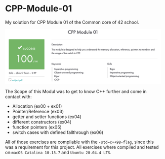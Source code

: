 # CPP-Module-01

My solution for CPP Module 01 of the Common core of 42 school.

![result](https://github.com/tblaase/CPP-Module-01/blob/main/readme_additions/result.png)


The Scope of this Modul was to get to know C++ further and come in contact with:
- Allocation (ex00 + ex01)
- Pointer/Reference (ex03)
- getter and setter functions (ex04)
- different constructors (ex04)
- function pointers (ex05)
- switch cases with defined fallthrough (ex06)


All of those exercises are compilable with the `-std=c++98-flag`, since this was a requirement for this project.
All exercises where compiled and tested on `macOS Catalina 10.15.7` and `Ubuntu 20.04.4 LTS`.

